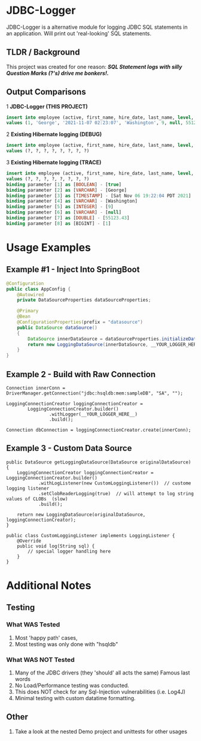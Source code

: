 # JDBC-Logger
JDBC-Logger is a alternative module for logging JDBC SQL statements in an application.  Will print out 'real-looking' SQL statements.

## TLDR / Background
This project was created for one reason: ***SQL Statement logs with silly Question Marks (?'s) drive me bonkers!.***

## Output Comparisons
1 **JDBC-Logger (THIS PROJECT)**
```sql
insert into employee (active, first_name, hire_date, last_name, level, notes, salary, id) 
values (1, 'George', '2021-11-07 02:23:07', 'Washington', 9, null, 55123.43, 1)
```
2 **Existing Hibernate logging (DEBUG)**
```sql
insert into employee (active, first_name, hire_date, last_name, level, notes, salary, id) 
values (?, ?, ?, ?, ?, ?, ?, ?)
```
3 **Existing Hibernate logging (TRACE)**
```sql
insert into employee (active, first_name, hire_date, last_name, level, notes, salary, id) 
values (?, ?, ?, ?, ?, ?, ?, ?)
binding parameter [1] as [BOOLEAN] - [true]
binding parameter [2] as [VARCHAR] - [George]
binding parameter [3] as [TIMESTAMP] - [Sat Nov 06 19:22:04 PDT 2021]
binding parameter [4] as [VARCHAR] - [Washington]
binding parameter [5] as [INTEGER] - [9]
binding parameter [6] as [VARCHAR] - [null]
binding parameter [7] as [DOUBLE] - [55123.43]
binding parameter [8] as [BIGINT] - [1]
```
# Usage Examples

## Example #1 - Inject Into SpringBoot
```java
@Configuration
public class AppConfig {
    @Autowired
    private DataSourceProperties dataSourceProperties;

    @Primary
    @Bean
    @ConfigurationProperties(prefix = "datasource")
    public DataSource dataSource()
    {
        DataSource innerDataSource = dataSourceProperties.initializeDataSourceBuilder().build();
        return new LoggingDataSource(innerDataSource, __YOUR_LOGGER_HERE__);
    }
}
```
## Example 2 - Build with Raw Connection
```
Connection innerConn = DriverManager.getConnection("jdbc:hsqldb:mem:sampleDB", "SA", "");

LoggingConnectionCreator loggingConnectionCreator =
        LoggingConnectionCreator.builder()
                .withLogger(__YOUR_LOGGER_HERE__)
                .build();

Connection dbConnection = loggingConnectionCreator.create(innerConn);
```
## Example 3 - Custom Data Source
```
public DataSource getLoggingDataSource(DataSource originalDataSource) {
    LoggingConnectionCreator loggingConnectionCreator = LoggingConnectionCreator.builder()
            .withLogListener(new CustomLoggingListener())  // custome logging listener
            .setClobReaderLogging(true)  // will attempt to log string values of CLOBs  (slow)
            .build();

    return new LoggingDataSource(originalDataSource, loggingConnectionCreator);
}

public class CustomLoggingListener implements LoggingListener {
    @Override
    public void log(String sql) {
        // special logger handling here
    }
}
```
# Additional Notes
## Testing
### What WAS Tested
1. Most 'happy path' cases,
2. Most testing was only done with "hsqldb"
### What WAS NOT Tested
1. Many of the JDBC drivers (they 'should' all acts the same)  Famous last words
2. No Load/Performance testing was conducted. 
3. This does NOT check for any Sql-Injection vulnerabilities (i.e. Log4J)
4. Minimal testing with custom datatime formatting.
## Other
1. Take a look at the nested Demo project and unittests for other usages